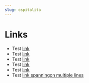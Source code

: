```yaml
---
slug: ospitalita
---
```


# Links

- Test [link](../indoor/kitchen)
- Test [link](../indoor/kitchen/index.it.md)
- Test [link](/spaces/indoor/kitchen)
- Test [link](https://example.com)
- Test [link](//example.com)
- Test [link spanningon multiple lines](../indoor/kitchen/index.it.md)
